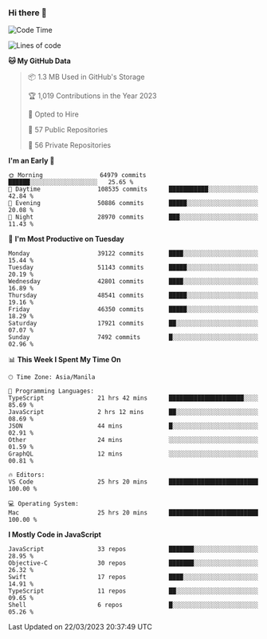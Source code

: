 ### Hi there 👋

<!--START_SECTION:waka-->
![Code Time](http://img.shields.io/badge/Code%20Time-3%2C762%20hrs%2028%20mins-blue)

![Lines of code](https://img.shields.io/badge/From%20Hello%20World%20I%27ve%20Written-100.9%20million%20lines%20of%20code-blue)

**🐱 My GitHub Data** 

> 📦 1.3 MB Used in GitHub's Storage 
 > 
> 🏆 1,019 Contributions in the Year 2023
 > 
> 💼 Opted to Hire
 > 
> 📜 57 Public Repositories 
 > 
> 🔑 56 Private Repositories 
 > 
**I'm an Early 🐤** 

```text
🌞 Morning                64979 commits       ██████░░░░░░░░░░░░░░░░░░░   25.65 % 
🌆 Daytime                108535 commits      ███████████░░░░░░░░░░░░░░   42.84 % 
🌃 Evening                50886 commits       █████░░░░░░░░░░░░░░░░░░░░   20.08 % 
🌙 Night                  28970 commits       ███░░░░░░░░░░░░░░░░░░░░░░   11.43 % 
```
📅 **I'm Most Productive on Tuesday** 

```text
Monday                   39122 commits       ████░░░░░░░░░░░░░░░░░░░░░   15.44 % 
Tuesday                  51143 commits       █████░░░░░░░░░░░░░░░░░░░░   20.19 % 
Wednesday                42801 commits       ████░░░░░░░░░░░░░░░░░░░░░   16.89 % 
Thursday                 48541 commits       █████░░░░░░░░░░░░░░░░░░░░   19.16 % 
Friday                   46350 commits       █████░░░░░░░░░░░░░░░░░░░░   18.29 % 
Saturday                 17921 commits       ██░░░░░░░░░░░░░░░░░░░░░░░   07.07 % 
Sunday                   7492 commits        █░░░░░░░░░░░░░░░░░░░░░░░░   02.96 % 
```


📊 **This Week I Spent My Time On** 

```text
🕑︎ Time Zone: Asia/Manila

💬 Programming Languages: 
TypeScript               21 hrs 42 mins      █████████████████████░░░░   85.69 % 
JavaScript               2 hrs 12 mins       ██░░░░░░░░░░░░░░░░░░░░░░░   08.69 % 
JSON                     44 mins             █░░░░░░░░░░░░░░░░░░░░░░░░   02.91 % 
Other                    24 mins             ░░░░░░░░░░░░░░░░░░░░░░░░░   01.59 % 
GraphQL                  12 mins             ░░░░░░░░░░░░░░░░░░░░░░░░░   00.81 % 

🔥 Editors: 
VS Code                  25 hrs 20 mins      █████████████████████████   100.00 % 

💻 Operating System: 
Mac                      25 hrs 20 mins      █████████████████████████   100.00 % 
```

**I Mostly Code in JavaScript** 

```text
JavaScript               33 repos            ███████░░░░░░░░░░░░░░░░░░   28.95 % 
Objective-C              30 repos            ███████░░░░░░░░░░░░░░░░░░   26.32 % 
Swift                    17 repos            ████░░░░░░░░░░░░░░░░░░░░░   14.91 % 
TypeScript               11 repos            ██░░░░░░░░░░░░░░░░░░░░░░░   09.65 % 
Shell                    6 repos             █░░░░░░░░░░░░░░░░░░░░░░░░   05.26 % 
```




 Last Updated on 22/03/2023 20:37:49 UTC
<!--END_SECTION:waka-->


<!--
**rad182/rad182** is a ✨ _special_ ✨ repository because its `README.md` (this file) appears on your GitHub profile.

Here are some ideas to get you started:

- 🔭 I’m currently working on ...
- 🌱 I’m currently learning ...
- 👯 I’m looking to collaborate on ...
- 🤔 I’m looking for help with ...
- 💬 Ask me about ...
- 📫 How to reach me: ...
- 😄 Pronouns: ...
- ⚡ Fun fact: ...
-->
